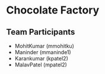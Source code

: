 # Chocolate Factory

## Team Participants

* MohitKumar (mmohitku)
* Maninder (mmaninde1)
* Karankumar (kpatel2)
* MalavPatel (mpatel2)